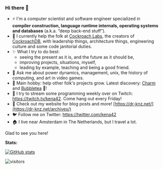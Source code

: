 ### Hi there 👋


- ⚡ I'm a computer scientist and software engineer specialized in **compiler construction, language runtime internals, operating systems and databases** (a.k.a. “deep back-end stuff”).
- 🏣 I currently help the folk at [Cockroach Labs](https://cockroachlabs.com), the creators of [CockroachDB](https://github.com/cockroachdb/cockroach),
  with leadership things, architecture things, engineering culture and some code janitorial duties.
- ✨ What I try to do best:
  - seeing the present as it is, and the future as it should be,
  - improving projects, situations, myself,
  - leading by example, teaching and being a good friend.
- 💬 Ask me about power dynamics, management, unix, the history of computing, and art in video games.
- 🌱 Main hobby: help other folk's projects grow. Latest discovery: [Charm](https://charm.sh) and [Bubbletea](https://github.com/charmbracelet/bubbletea) 💖!
- 🎥 I try to stream some programming weekly over on Twitch: https://twitch.tv/kena42. Come hang out every Friday!
- 🔗 Check out my website for blog posts and more! [https://dr-knz.net/](https://dr-knz.net/archives/)
- 🐦 Follow me on Twitter: https://twitter.com/kena42
- 🏠 I live near Amsterdam in The Netherlands, but I travel a lot.

Glad to see you here! 

**Stats:**

[![GitHub stats](https://github-readme-stats.vercel.app/api?username=knz&theme=dark&show_icons=true)](https://github.com/anuraghazra/github-readme-stats)

![visitors](https://visitor-badge.glitch.me/badge?page_id=knz/knz&left_color=green&right_color=red)


<!--
**knz/knz** is a ✨ _special_ ✨ repository because its `README.md` (this file) appears on your GitHub profile.

Here are some ideas to get you started:

- 🔭 I’m currently working on ...
- 🌱 I’m currently learning ...
- 👯 I’m looking to collaborate on ...
- 🤔 I’m looking for help with ...
- 💬 Ask me about ...
- 📫 How to reach me: ...
- 😄 Pronouns: ...
- ⚡ Fun fact: ...
-->
